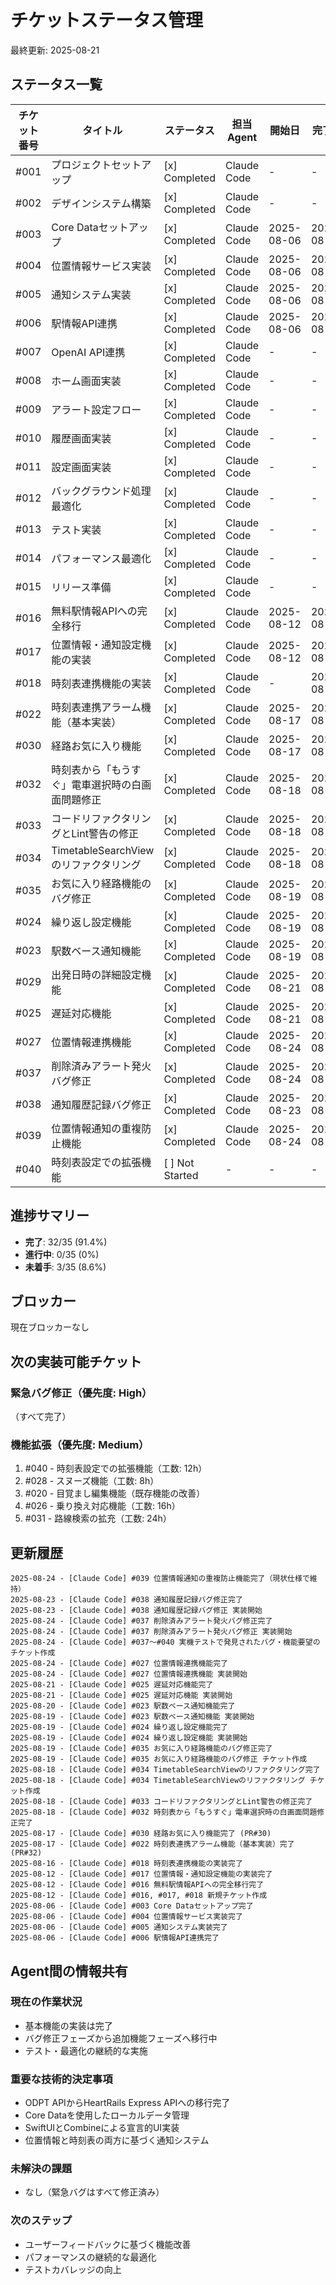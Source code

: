 # チケットステータス管理

最終更新: 2025-08-21

## ステータス一覧

| チケット番号 | タイトル | ステータス | 担当Agent | 開始日 | 完了日 |
|------------|---------|----------|----------|--------|--------|
| #001 | プロジェクトセットアップ | [x] Completed | Claude Code | - | - |
| #002 | デザインシステム構築 | [x] Completed | Claude Code | - | - |
| #003 | Core Dataセットアップ | [x] Completed | Claude Code | 2025-08-06 | 2025-08-06 |
| #004 | 位置情報サービス実装 | [x] Completed | Claude Code | 2025-08-06 | 2025-08-06 |
| #005 | 通知システム実装 | [x] Completed | Claude Code | 2025-08-06 | 2025-08-06 |
| #006 | 駅情報API連携 | [x] Completed | Claude Code | 2025-08-06 | 2025-08-06 |
| #007 | OpenAI API連携 | [x] Completed | Claude Code | - | - |
| #008 | ホーム画面実装 | [x] Completed | Claude Code | - | - |
| #009 | アラート設定フロー | [x] Completed | Claude Code | - | - |
| #010 | 履歴画面実装 | [x] Completed | Claude Code | - | - |
| #011 | 設定画面実装 | [x] Completed | Claude Code | - | - |
| #012 | バックグラウンド処理最適化 | [x] Completed | Claude Code | - | - |
| #013 | テスト実装 | [x] Completed | Claude Code | - | - |
| #014 | パフォーマンス最適化 | [x] Completed | Claude Code | - | - |
| #015 | リリース準備 | [x] Completed | Claude Code | - | - |
| #016 | 無料駅情報APIへの完全移行 | [x] Completed | Claude Code | 2025-08-12 | 2025-08-12 |
| #017 | 位置情報・通知設定機能の実装 | [x] Completed | Claude Code | 2025-08-12 | 2025-08-12 |
| #018 | 時刻表連携機能の実装 | [x] Completed | Claude Code | - | 2025-08-16 |
| #022 | 時刻表連携アラーム機能（基本実装） | [x] Completed | Claude Code | 2025-08-17 | 2025-08-17 |
| #030 | 経路お気に入り機能 | [x] Completed | Claude Code | 2025-08-17 | 2025-08-17 |
| #032 | 時刻表から「もうすぐ」電車選択時の白画面問題修正 | [x] Completed | Claude Code | 2025-08-18 | 2025-08-18 |
| #033 | コードリファクタリングとLint警告の修正 | [x] Completed | Claude Code | 2025-08-18 | 2025-08-18 |
| #034 | TimetableSearchViewのリファクタリング | [x] Completed | Claude Code | 2025-08-18 | 2025-08-18 |
| #035 | お気に入り経路機能のバグ修正 | [x] Completed | Claude Code | 2025-08-19 | 2025-08-19 |
| #024 | 繰り返し設定機能 | [x] Completed | Claude Code | 2025-08-19 | 2025-08-19 |
| #023 | 駅数ベース通知機能 | [x] Completed | Claude Code | 2025-08-19 | 2025-08-20 |
| #029 | 出発日時の詳細設定機能 | [x] Completed | Claude Code | 2025-08-21 | 2025-08-21 |
| #025 | 遅延対応機能 | [x] Completed | Claude Code | 2025-08-21 | 2025-08-21 |
| #027 | 位置情報連携機能 | [x] Completed | Claude Code | 2025-08-24 | 2025-08-24 |
| #037 | 削除済みアラート発火バグ修正 | [x] Completed | Claude Code | 2025-08-24 | 2025-08-24 |
| #038 | 通知履歴記録バグ修正 | [x] Completed | Claude Code | 2025-08-23 | 2025-08-23 |
| #039 | 位置情報通知の重複防止機能 | [x] Completed | Claude Code | 2025-08-24 | 2025-08-24 |
| #040 | 時刻表設定での拡張機能 | [ ] Not Started | - | - | - |

## 進捗サマリー

- **完了**: 32/35 (91.4%)
- **進行中**: 0/35 (0%)
- **未着手**: 3/35 (8.6%)

## ブロッカー

現在ブロッカーなし

## 次の実装可能チケット

### 緊急バグ修正（優先度: High）
（すべて完了）

### 機能拡張（優先度: Medium）
1. #040 - 時刻表設定での拡張機能（工数: 12h）
2. #028 - スヌーズ機能（工数: 8h）
3. #020 - 目覚まし編集機能（既存機能の改善）
4. #026 - 乗り換え対応機能（工数: 16h）
5. #031 - 路線検索の拡充（工数: 24h）

## 更新履歴

```
2025-08-24 - [Claude Code] #039 位置情報通知の重複防止機能完了（現状仕様で維持）
2025-08-23 - [Claude Code] #038 通知履歴記録バグ修正完了
2025-08-23 - [Claude Code] #038 通知履歴記録バグ修正 実装開始
2025-08-24 - [Claude Code] #037 削除済みアラート発火バグ修正完了
2025-08-24 - [Claude Code] #037 削除済みアラート発火バグ修正 実装開始
2025-08-24 - [Claude Code] #037〜#040 実機テストで発見されたバグ・機能要望のチケット作成
2025-08-24 - [Claude Code] #027 位置情報連携機能完了
2025-08-24 - [Claude Code] #027 位置情報連携機能 実装開始
2025-08-21 - [Claude Code] #025 遅延対応機能完了 
2025-08-21 - [Claude Code] #025 遅延対応機能 実装開始
2025-08-20 - [Claude Code] #023 駅数ベース通知機能完了
2025-08-19 - [Claude Code] #023 駅数ベース通知機能 実装開始
2025-08-19 - [Claude Code] #024 繰り返し設定機能完了
2025-08-19 - [Claude Code] #024 繰り返し設定機能 実装開始
2025-08-19 - [Claude Code] #035 お気に入り経路機能のバグ修正完了
2025-08-19 - [Claude Code] #035 お気に入り経路機能のバグ修正 チケット作成
2025-08-18 - [Claude Code] #034 TimetableSearchViewのリファクタリング完了
2025-08-18 - [Claude Code] #034 TimetableSearchViewのリファクタリング チケット作成
2025-08-18 - [Claude Code] #033 コードリファクタリングとLint警告の修正完了
2025-08-18 - [Claude Code] #032 時刻表から「もうすぐ」電車選択時の白画面問題修正完了
2025-08-17 - [Claude Code] #030 経路お気に入り機能完了 (PR#30)
2025-08-17 - [Claude Code] #022 時刻表連携アラーム機能（基本実装）完了 (PR#32)
2025-08-16 - [Claude Code] #018 時刻表連携機能の実装完了
2025-08-12 - [Claude Code] #017 位置情報・通知設定機能の実装完了
2025-08-12 - [Claude Code] #016 無料駅情報APIへの完全移行完了
2025-08-12 - [Claude Code] #016, #017, #018 新規チケット作成
2025-08-06 - [Claude Code] #003 Core Dataセットアップ完了
2025-08-06 - [Claude Code] #004 位置情報サービス実装完了
2025-08-06 - [Claude Code] #005 通知システム実装完了
2025-08-06 - [Claude Code] #006 駅情報API連携完了
```

## Agent間の情報共有

### 現在の作業状況
- 基本機能の実装は完了
- バグ修正フェーズから追加機能フェーズへ移行中
- テスト・最適化の継続的な実施

### 重要な技術的決定事項
- ODPT APIからHeartRails Express APIへの移行完了
- Core Dataを使用したローカルデータ管理
- SwiftUIとCombineによる宣言的UI実装
- 位置情報と時刻表の両方に基づく通知システム

### 未解決の課題
- なし（緊急バグはすべて修正済み）

### 次のステップ
- ユーザーフィードバックに基づく機能改善
- パフォーマンスの継続的な最適化
- テストカバレッジの向上
